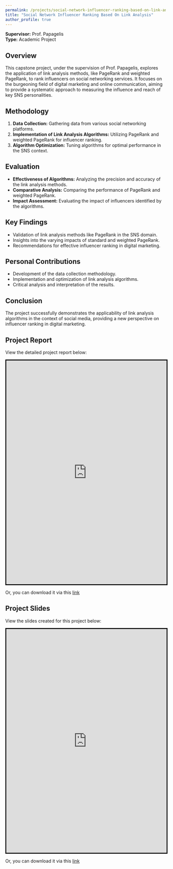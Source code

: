 ```yaml
---
permalink: /projects/social-network-influencer-ranking-based-on-link-analysis
title: "Social Network Influencer Ranking Based On Link Analysis"
author_profile: true
---
```


**Supervisor:** Prof. Papagelis  
**Type:** Academic Project

## Overview
This capstone project, under the supervision of Prof. Papagelis, explores the application of link analysis methods, like PageRank and weighted PageRank, to rank influencers on social networking services. It focuses on the burgeoning field of digital marketing and online communication, aiming to provide a systematic approach to measuring the influence and reach of key SNS personalities.

## Methodology
1. **Data Collection:** Gathering data from various social networking platforms.
2. **Implementation of Link Analysis Algorithms:** Utilizing PageRank and weighted PageRank for influencer ranking.
3. **Algorithm Optimization:** Tuning algorithms for optimal performance in the SNS context.

## Evaluation
- **Effectiveness of Algorithms:** Analyzing the precision and accuracy of the link analysis methods.
- **Comparative Analysis:** Comparing the performance of PageRank and weighted PageRank.
- **Impact Assessment:** Evaluating the impact of influencers identified by the algorithms.

## Key Findings
- Validation of link analysis methods like PageRank in the SNS domain.
- Insights into the varying impacts of standard and weighted PageRank.
- Recommendations for effective influencer ranking in digital marketing.

## Personal Contributions
- Development of the data collection methodology.
- Implementation and optimization of link analysis algorithms.
- Critical analysis and interpretation of the results.

## Conclusion
The project successfully demonstrates the applicability of link analysis algorithms in the context of social media, providing a new perspective on influencer ranking in digital marketing.

## Project Report
View the detailed project report below:

<iframe src="https://docs.google.com/viewer?embedded=true&url=https://raw.githubusercontent.com/razaviah/razaviah.github.io/master/files/EECS4414_Final_Project_Report.pdf" width="100%" height="700px" style="border:3px solid black;"></iframe>

Or, you can download it via this [link](https://raw.githubusercontent.com/razaviah/razaviah.github.io/master/files/EECS4414_Final_Project_Report.pdf)

## Project Slides
View the slides created for this project below:

<iframe src="https://docs.google.com/viewer?embedded=true&url=https://raw.githubusercontent.com/razaviah/razaviah.github.io/master/files/EECS4414_Final_Project_Presentation_Slides.pdf" width="100%" height="700px" style="border:3px solid black;"></iframe>

Or, you can download it via this [link](https://raw.githubusercontent.com/razaviah/razaviah.github.io/master/files/EECS4414_Final_Project_Presentation_Slides.pdf)